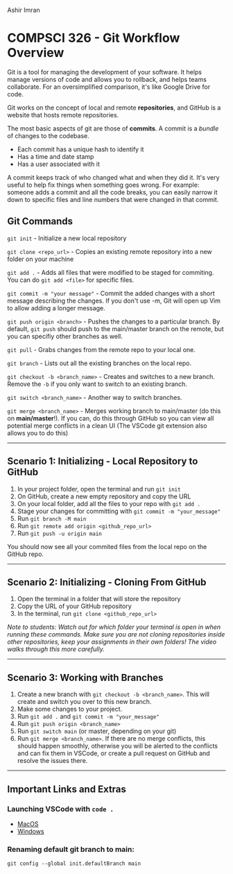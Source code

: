 Ashir Imran

# COMPSCI 326 - Git Workflow Overview

Git is a tool for managing the development of your software. It helps manage versions of code and allows you to rollback, and helps teams collaborate. For an oversimplified comparison, it's like Google Drive for code.

Git works on the concept of local and remote **repositories**, and GitHub is a website that hosts remote repositories.

The most basic aspects of git are those of **commits**. A commit is a _bundle_ of changes to the codebase.

- Each commit has a unique hash to identify it
- Has a time and date stamp
- Has a user associated with it

A commit keeps track of who changed what and when they did it. It's very useful to help fix things when something goes wrong. For example: someone adds a commit and all the code breaks, you can easily narrow it down to specific files and line numbers that were changed in that commit.

## Git Commands

`git init` - Initialize a new local repository

`git clone <repo_url>` - Copies an existing remote repository into a new folder on your machine

`git add .` - Adds all files that were modified to be staged for commiting. You can do `git add <file>` for specific files.

`git commit -m "your message"` - Commit the added changes with a short message describing the changes. If you don't use -m, Git will open up Vim to allow adding a longer message.

`git push origin <branch>` - Pushes the changes to a particular branch. By default, `git push` should push to the main/master branch on the remote, but you can specifiy other branches as well.

`git pull` - Grabs changes from the remote repo to your local one.

`git branch` - Lists out all the existing branches on the local repo.

`git checkout -b <branch_name>` - Creates and switches to a new branch. Remove the `-b` if you only want to switch to an existing branch.

`git switch <branch_name>` - Another way to switch branches.

`git merge <branch_name>` - Merges working branch to main/master (do this on **main/master**!). If you can, do this through GitHub so you can view all potential merge conflicts in a clean UI (The VSCode git extension also allows you to do this)

---

## Scenario 1: Initializing - Local Repository to GitHub

1. In your project folder, open the terminal and run `git init`
2. On GitHub, create a new empty repository and copy the URL
3. On your local folder, add all the files to your repo with `git add .`
4. Stage your changes for committing with `git commit -m "your_message"`
5. Run `git branch -M main`
6. Run `git remote add origin <github_repo_url>`
7. Run `git push -u origin main`

You should now see all your commited files from the local repo on the GitHub repo.

---

## Scenario 2: Initializing - Cloning From GitHub

1. Open the terminal in a folder that will store the repository
2. Copy the URL of your GitHub repository
3. In the terminal, run `git clone <github_repo_url>`

_Note to students: Watch out for which folder your terminal is open in when running these commands. Make sure you are not cloning repositories inside other repositories, keep your assignments in their own folders! The video walks through this more carefully._

---

## Scenario 3: Working with Branches

1. Create a new branch with `git checkout -b <branch_name>`. This will create and switch you over to this new branch.
2. Make some changes to your project.
3. Run `git add .` and `git commit -m "your_message"`
4. Run `git push origin <branch_name>`
5. Run `git switch main` (or master, depending on your git)
6. Run `git merge <branch_name>`. If there are no merge conflicts, this should happen smoothly, otherwise you will be alerted to the conflicts and can fix them in VSCode, or create a pull request on GitHub and resolve the issues there.

---

## Important Links and Extras

### Launching VSCode with `code .`

- [MacOS](https://code.visualstudio.com/docs/setup/mac)
- [Windows](https://code.visualstudio.com/docs/editor/command-line)

### Renaming default git branch to main:

`git config --global init.defaultBranch main`
